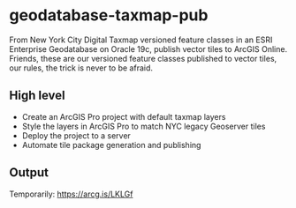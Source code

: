 # geodatabase-taxmap-pub

From New York City Digital Taxmap versioned feature classes in an ESRI Enterprise Geodatabase on Oracle 19c, publish vector tiles to ArcGIS Online.  Friends, these are our versioned feature classes published to vector tiles, our rules, the trick is never to be afraid.

## High level

* Create an ArcGIS Pro project with default taxmap layers
* Style the layers in ArcGIS Pro to match NYC legacy Geoserver tiles
* Deploy the project to a server
* Automate tile package generation and publishing

## Output

Temporarily: https://arcg.is/LKLGf





